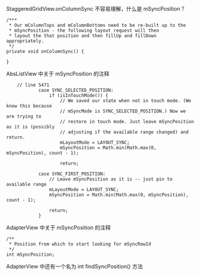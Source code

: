[category]: android
[keywords]: android,view
[source]: -
[date]: 2014-10-26

StaggeredGridView.onColumnSync 不容易理解，什么是 mSyncPosition？

	/***
	 * Our mColumnTops and mColumnBottoms need to be re-built up to the
	 * mSyncPosition - the following layout request will then
	 * layout the that position and then fillUp and fillDown appropriately.
	 */
	private void onColumnSync() {

	}


AbsListView 中关于 mSyncPosition 的注释

		// line 5471
                case SYNC_SELECTED_POSITION:
                    if (isInTouchMode()) {
                        // We saved our state when not in touch mode. (We know this because
                        // mSyncMode is SYNC_SELECTED_POSITION.) Now we are trying to
                        // restore in touch mode. Just leave mSyncPosition as it is (possibly
                        // adjusting if the available range changed) and return.
                        mLayoutMode = LAYOUT_SYNC;
                        mSyncPosition = Math.min(Math.max(0, mSyncPosition), count - 1);

                        return;

                case SYNC_FIRST_POSITION:
                    // Leave mSyncPosition as it is -- just pin to available range
                    mLayoutMode = LAYOUT_SYNC;
                    mSyncPosition = Math.min(Math.max(0, mSyncPosition), count - 1);

                    return;
                }

AdapterView 中关于 mSyncPosition 的注释

    /**
     * Position from which to start looking for mSyncRowId
     */
    int mSyncPosition;

AdapterView 中还有一个名为 int findSyncPosition() 方法
